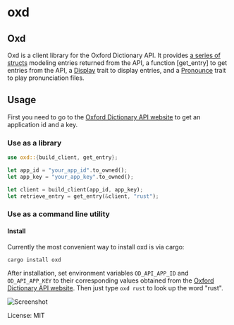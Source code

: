 # oxd

## Oxd

Oxd is a client library for the Oxford Dictionary API.
It provides [a series of structs](models) modeling entries returned from the API,
a function [get_entry] to get entries from the API,
a [Display](display::Display) trait to display entries,
and a [Pronounce](pronounce::Pronounce) trait to play pronunciation files.

## Usage

First you need to go to the [Oxford Dictionary API website](https://developer.oxforddictionaries.com/)
to get an application id and a key.

### Use as a library

```rust
use oxd::{build_client, get_entry};

let app_id = "your_app_id".to_owned();
let app_key = "your_app_key".to_owned();

let client = build_client(app_id, app_key);
let retrieve_entry = get_entry(&client, "rust");
```

### Use as a command line utility

#### Install

Currently the most convenient way to install oxd is via cargo:
```rust
cargo install oxd
```
After installation, set environment variables `OD_API_APP_ID` and `OD_API_APP_KEY`
to their corresponding values obtained from
the [Oxford Dictionary API website](https://developer.oxforddictionaries.com/).
Then just type `oxd rust` to look up the word "rust".

![Screenshot](https://raw.githubusercontent.com/chunjiw/oxd/main/screenshot.png)

License: MIT
